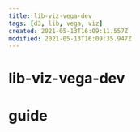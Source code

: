 ```yaml
---
title: lib-viz-vega-dev
tags: [d3, lib, vega, viz]
created: 2021-05-13T16:09:11.557Z
modified: 2021-05-13T16:09:35.947Z
---
```


# lib-viz-vega-dev

# guide
